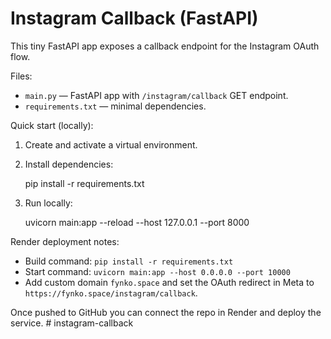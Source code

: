 # Instagram Callback (FastAPI)

This tiny FastAPI app exposes a callback endpoint for the Instagram OAuth flow.

Files:
- `main.py` — FastAPI app with `/instagram/callback` GET endpoint.
- `requirements.txt` — minimal dependencies.

Quick start (locally):

1. Create and activate a virtual environment.
2. Install dependencies:

   pip install -r requirements.txt

3. Run locally:

   uvicorn main:app --reload --host 127.0.0.1 --port 8000

Render deployment notes:

- Build command: `pip install -r requirements.txt`
- Start command: `uvicorn main:app --host 0.0.0.0 --port 10000`
- Add custom domain `fynko.space` and set the OAuth redirect in Meta to `https://fynko.space/instagram/callback`.

Once pushed to GitHub you can connect the repo in Render and deploy the service.
#   i n s t a g r a m - c a l l b a c k  
 